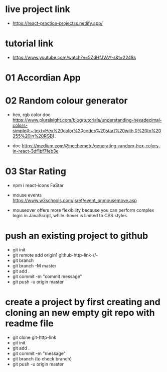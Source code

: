 # live project link 
- https://react-practice-projectss.netlify.app/

# tutorial link
- https://www.youtube.com/watch?v=5ZdHfJVAY-s&t=2248s


# 01 Accordian App


# 02 Random colour generator 

 - hex, rgb color doc 
 https://www.pluralsight.com/blog/tutorials/understanding-hexadecimal-colors-simple#:~:text=Hex%20color%20codes%20start%20with,0%20to%20255%20in%20RGB).

 - doc 
 https://medium.com/@nechemetu/generating-random-hex-colors-in-react-3df1bf7feb3e


# 03 Star Rating

 - npm i react-icons
   FaStar

 - mouse events 
    https://www.w3schools.com/jsref/event_onmousemove.asp

 - mouseover offers more flexibility because you can perform complex logic in JavaScript, while :hover is limited to CSS styles.





# push an existing project to github
- git init
- git remote add origin1 github-http-link-//-
- git branch 
- git branch -M master
- git add .
- git commit -m "commit message"
- git push -u origin master


# create a project by first creating and cloning an new empty git repo with readme file
- git clone git-http-link
- git init 
- git add .
- git commit -m "message"
- git branch (to check branch)
- git push -u origin master
